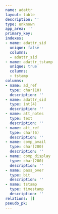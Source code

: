 ```yaml
---
name: adattr
layout: table
description: ''
type: unknown
app_area: ''
primary_key: 
indexes:
- name: adattr_sid
  unique: false
  columns:
  - adattr_sid
- name: adattr_tstamp
  unique: true
  columns:
  - tstamp
columns:
- name: ad_ref
  type: char(10)
  description: ''
- name: adattr_sid
  type: int(4)
  description: ''
- name: att_notes
  type: text
  description: ''
- name: att_ref
  type: char(6)
  description: ''
- name: comp_avail
  type: char(200)
  description: ''
- name: comp_display
  type: char(200)
  description: ''
- name: pass_over
  type: bit
  description: ''
- name: tstamp
  type: timestamp
  description: ''
relations: []
pseudo_pk: 
---
```



